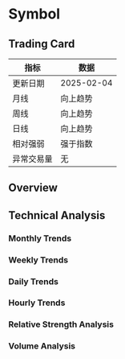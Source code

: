 # Symbol

## Trading Card

| 指标       | 数据       |
|------------|------------|
| 更新日期   | 2025-02-04 |
| 月线       | 向上趋势   |
| 周线       | 向上趋势   |
| 日线       | 向上趋势   |
| 相对强弱   | 强于指数   |
| 异常交易量 | 无         |

## Overview

## Technical Analysis

### Monthly Trends

### Weekly Trends

### Daily Trends

### Hourly Trends

### Relative Strength Analysis

### Volume Analysis